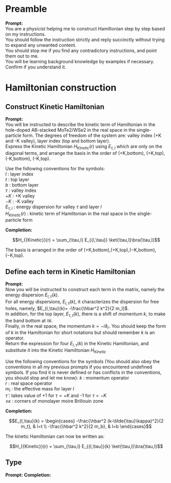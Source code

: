 
# Preamble
**Prompt:**  
You are a physicist helping me to construct Hamiltonian step by step based on my instructions.  
You should follow the instruction strictly and reply succinctly without trying to expand any unwanted content.  
You should stop me if you find any contradictory instructions, and point them out to me.  
You will be learning background knowledge by examples if necessary.
Confirm if you understand it.  


# Hamiltonian construction

## Construct Kinetic Hamiltonian

**Prompt:**  
You will be instructed to describe the kinetic term of Hamiltonian in the hole-doped AB-stacked MoTe2/WSe2 in the real space in the single-particle form. 
The degrees of freedom of the system are: valley index (+K and -K valley), layer index (top and bottom layer).  
Express the Kinetic Hamiltonian $H_{Kinetic}(r)$ using $E_{\tau,l}$ which are only on the diagonal terms, and arrange the basis in the order of (+K,bottom), (+K,top), (-K,bottom), (-K,top).  

Use the following conventions for the symbols:  
$l$ : layer index  
$t$ : top layer  
$b$ : bottom layer  
$\tau$ : valley index  
$+K$ : +K valley  
$-K$ : -K valley  
$E_{\tau,l}$ : energy dispersion for valley $\tau$ and layer $l$  
$H_{Kinetic}(r)$ : kinetic term of Hamiltonian in the real space in the single-particle form  

**Completion:**  

$$H_{{Kinetic}}(r) = \sum_{\tau,l} E_{{l,\tau}} \ket{\tau,l}\bra{\tau,l}$$

The basis is arranged in the order of (+K,bottom),(+K,top),(−K,bottom),(−K,top).

## Define each term in Kinetic Hamiltonian
**Prompt:**  
Now you will be instructed to construct each term in the matrix, namely the energy dispersion $E_{l,\tau}(k)$.  
For all energy dispersions, $E_{l,\tau}(k)$, it characterizes the dispersion for free holes, namely, $E_{l,\tau}(k)= -\frac{\hbar^2 k^2}{2 m_l}$.   
In addition, for the top layer, $E_{\tau,t}(k)$, there is a shift of momentum $k$, to make the band bottom at $\tilde{\tau}\kappa$.  
Finally, in the real space, the momentum $k=-i \partial_r$. You should keep the form of $k$ in the Hamiltonian for short notations but should remember $k$ is an operator.  
Return the expression for four $E_{l,\tau}(k)$ in the Kinetic Hamiltonian, and substitute it into the Kinetic Hamiltonian $H_{Kinetic}$  

Use the following conventions for the symbols (You should also obey the conventions in all my previous prompts if you encountered undefined symbols. If you find it is never defined or has conflicts in the conventions, you should stop and let me know):
$k$ : momentum operator  
$r$ : real space operator  
$m_l$ : the effective mass for layer $l$  
$\tilde{\tau}$ : takes value of +1 for $\tau=+K$ and -1 for $\tau=-K$  
$\pm\kappa$ : corners of monolayer moire Brillouin zone  

**Completion:**  

$$E_{l,\tau}(k) = \begin{cases}
-\frac{\hbar^2 (k-\tilde{\tau}\kappa)^2}{2 m_t}, & l=t \\
-\frac{\hbar^2 k^2}{2 m_b}, & l=b
\end{cases}$$

The kinetic Hamiltonian can now be written as:

$$H_{{Kinetic}}(r) = \sum_{\tau,l} E_{{l,\tau}}(k) \ket{\tau,l}\bra{\tau,l}$$


## Type
**Prompt:**
**Completion:**  



